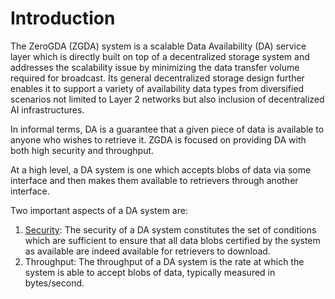 # Introduction

The ZeroGDA (ZGDA) system is a scalable Data Availability (DA) service layer which is directly built on top of a decentralized storage system and addresses the scalability issue by minimizing the data transfer volume required for broadcast. Its general decentralized storage design further enables it to support a variety of availability data types from diversified scenarios not limited to Layer 2 networks but also inclusion of decentralized AI infrastructures.

&#x20;In informal terms, DA is a guarantee that a given piece of data is available to anyone who wishes to retrieve it. ZGDA is focused on providing DA with both high security and throughput.

At a high level, a DA system is one which accepts blobs of data via some interface and then makes them available to retrievers through another interface.

Two important aspects of a DA system are:

1. [Security](overview-1/): The security of a DA system constitutes the set of conditions which are sufficient to ensure that all data blobs certified by the system as available are indeed available for retrievers to download.
2. Throughput: The throughput of a DA system is the rate at which the system is able to accept blobs of data, typically measured in bytes/second.
